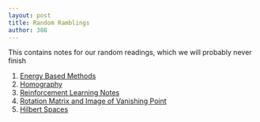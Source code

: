 ```yaml
---
layout: post
title: Random Ramblings
author: 308
---
```


This contains notes for our random readings, which we will probably never finish

<ol>

<li> <a href = "EBM.html"> Energy Based Methods </a> </li>
<li> <a href = "Homography.html"> Homography </a> </li>
<li> <a href = "RLnotes.html"> Reinforcement Learning Notes </a> </li>
<li> <a href = "VPandR.html"> Rotation Matrix and Image of Vanishing Point </a> </li>
<li> <a href = "HilbertSpace.html"> Hilbert Spaces </a> </li>

</ol>